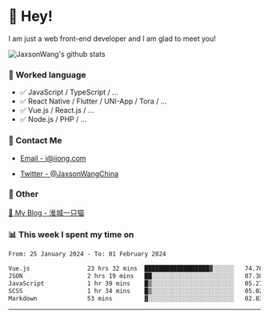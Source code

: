 # 👋 Hey!

I am just a web front-end developer and I am glad to meet you!

![JaxsonWang's github stats](https://github-readme-stats.vercel.app/api?username=JaxsonWang&&show_icons=true&&title_color=1abc9c&&icon_color=1abc9c)


### 📝 Worked language

- ✅ JavaScript / TypeScript / ...
- ✅ React Native / Flutter / UNI-App / Tora / ...
- ✅ Vue.js / React.js / ...
- ✅ Node.js / PHP / ...

### 📮 Contact Me

- [Email - i@iiong.com](mailto:i@iiong.com)

- [Twitter - @JaxsonWangChina](https://twitter.com/JaxsonWangChina)

### 🤪 Other

[📌 My Blog - 淮城一只猫](https://iiong.com)

### 📊 This week I spent my time on

<!--START_SECTION:waka-->

```txt
From: 25 January 2024 - To: 01 February 2024

Vue.js                23 hrs 32 mins  ██████████████████▓░░░░░░   74.76 %
JSON                  2 hrs 19 mins   ██░░░░░░░░░░░░░░░░░░░░░░░   07.38 %
JavaScript            1 hr 39 mins    █▒░░░░░░░░░░░░░░░░░░░░░░░   05.27 %
SCSS                  1 hr 34 mins    █▒░░░░░░░░░░░░░░░░░░░░░░░   05.02 %
Markdown              53 mins         ▓░░░░░░░░░░░░░░░░░░░░░░░░   02.83 %
```

<!--END_SECTION:waka-->

---
